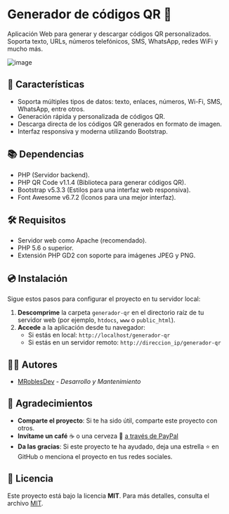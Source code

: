 # Generador de códigos QR 🚀

Aplicación Web para generar y descargar códigos QR personalizados. Soporta texto, URLs, números telefónicos, SMS, WhatsApp, redes WiFi y mucho más.

![image](https://user-images.githubusercontent.com/25091013/121706000-d3ac7080-ca9a-11eb-8bcf-d2270004ccb6.png)

## 🚀 Características
- Soporta múltiples tipos de datos: texto, enlaces, números, Wi-Fi, SMS, WhatsApp, entre otros.
- Generación rápida y personalizada de códigos QR.
- Descarga directa de los códigos QR generados en formato de imagen.
- Interfaz responsiva y moderna utilizando Bootstrap.

## 📚 Dependencias
- PHP (Servidor backend).
- PHP QR Code v1.1.4 (Biblioteca para generar códigos QR).
- Bootstrap v5.3.3 (Estilos para una interfaz web responsiva).
- Font Awesome v6.7.2 (Íconos para una mejor interfaz).

## 🛠 Requisitos
- Servidor web como Apache (recomendado).
- PHP 5.6 o superior.
- Extensión PHP GD2 con soporte para imágenes JPEG y PNG.

## 💿 Instalación
Sigue estos pasos para configurar el proyecto en tu servidor local:

1. **Descomprime**  la carpeta `generador-qr` en el directorio raíz de tu servidor web (por ejemplo, `htdocs`, `www` o `public_html`).
2. **Accede** a la aplicación desde tu navegador:
    - Si estás en local: `http://localhost/generador-qr`
    - Si estás en un servidor remoto: `http://direccion_ip/generador-qr`

## 👨‍💻 Autores
- [MRoblesDev](https://github.com/mroblesdev) - *Desarrollo y Mantenimiento*

## 🙏 Agradecimientos

* **Comparte el proyecto**: Si te ha sido útil, comparte este proyecto con otros.
* **Invítame un café** ☕ o una cerveza 🍺 [a través de PayPal](https://www.paypal.com/paypalme/markorobles?locale.x=es_XC.) 
* **Da las gracias**: Si este proyecto te ha ayudado, deja una estrella ⭐ en GitHub o menciona el proyecto en tus redes sociales.

## 📄 Licencia
Este proyecto está bajo la licencia **MIT**. Para más detalles, consulta el archivo [MIT](LICENSE).